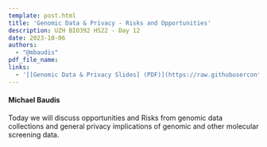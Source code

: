 ```yaml
---
template: post.html
title: 'Genomic Data & Privacy - Risks and Opportunities'
description: UZH BIO392 HS22 - Day 12
date: 2023-10-06
authors:
  - "@mbaudis"
pdf_file_name: 
links: 
  - '[[Genomic Data & Privacy Slides] (PDF)](https://raw.githubusercontent.com/compbiozurich/UZH-BIO392/master/course-material/2023/2023-10-06___Michael-Baudis__Genomic-data-and-Privacy__UZH-BIO392-HS23.pdf)'
---
```


#### Michael Baudis

Today we will discuss opportunities and Risks from genomic data collections and general privacy implications of genomic and other molecular screening data.

<!--more-->

